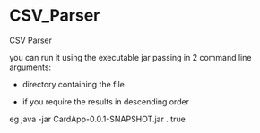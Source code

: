 # CSV_Parser
CSV Parser


you can run it using the executable jar  passing in 2 command line arguments:

- directory containing the file

- if you require the results in descending order




eg java -jar CardApp-0.0.1-SNAPSHOT.jar . true

